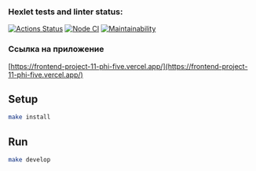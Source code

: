 ### Hexlet tests and linter status:
[![Actions Status](https://github.com/aranida14/frontend-project-11/actions/workflows/hexlet-check.yml/badge.svg)](https://github.com/aranida14/frontend-project-11/actions) [![Node CI](https://github.com/aranida14/frontend-project-11/actions/workflows/nodejs.yml/badge.svg)](https://github.com/aranida14/frontend-project-11/actions/workflows/nodejs.yml) [![Maintainability](https://api.codeclimate.com/v1/badges/c5df6e50d4695dd38147/maintainability)](https://codeclimate.com/github/aranida14/frontend-project-11/maintainability)

### Ссылка на приложение
[https://frontend-project-11-phi-five.vercel.app/](https://frontend-project-11-phi-five.vercel.app/)

## Setup

```sh
make install
```

## Run

```sh
make develop
```